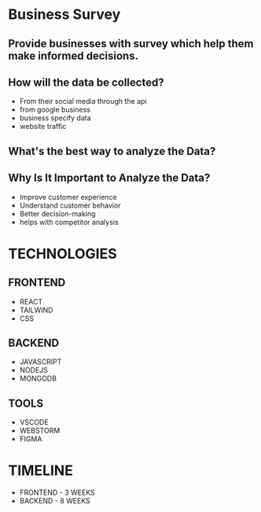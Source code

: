 # Business Survey

## Provide businesses with survey which help them make informed decisions.

## How will the data be collected?
- From their social media through the api
- from google business
- business specify data
- website traffic

## What's the best way to analyze the Data?


## Why Is It Important to Analyze the Data?
- Improve customer experience
- Understand customer behavior
- Better decision-making
- helps with competitor analysis

# TECHNOLOGIES

## FRONTEND
- REACT
- TAILWIND
- CSS

## BACKEND
- JAVASCRIPT
- NODEJS
- MONGODB

## TOOLS
- VSCODE
- WEBSTORM
- FIGMA

# TIMELINE
- FRONTEND - 3 WEEKS
- BACKEND - 8 WEEKS
